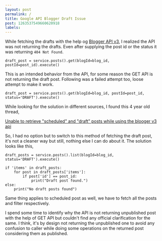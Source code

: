 ```yaml
---
layout: post
permalink: /
title: Google API Blogger Draft Issue
post: 1263537549660620918
labels:
---
```


While fetching the drafts with the help og [Blogger API v3](https://developers.google.com/blogger/docs/3.0/using), I realized the API was not returning the drafts. Even after supplying the post id or the status it was returning `404 Not Found`. 

```
draft_post = service.posts().get(blogId=blog_id, postId=post_id).execute()
```

This is an intended behavior from the API, for some reason the GET API is not returning the draft post. Following was a failed attempt too, loose attempt to make it work.

```
draft_post = service.posts().get(blogId=blog_id, postId=post_id, status='DRAFT').execute()
```

While looking for the solution in different sources, I found this 4 year old thread,

[Unable to retrieve "scheduled" and "draft" posts while using the blooger v3 api](https://support.google.com/blogger/thread/65092593/unable-to-retrieve-scheduled-and-draft-posts-while-using-the-blooger-v3-api?hl=en)


So, I had no option but to switch to this method of fetching the draft post, it's not a cleaner way but still, nothing else I can do about it. The solution looks like this,

```
draft_posts = service.posts().list(blogId=blog_id, status='DRAFT').execute()

if 'items' in draft_posts:
    for post in draft_posts['items']:
        if post['id'] == post_id:
            print("Draft post found.")
else:
    print("No draft posts found")
```

Same thing applies to scheduled post as well, we have to fetch all the posts and filter respectively. 

I spend some time to identify why the API is not returning unpublished post with the help of GET API but couldn't find any official clarification for the same. I think, it's by design not returning the unpublished one to avoid any confusion to caller while doing some operations on the returned post considering them as published.